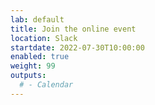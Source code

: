 ```yaml
---
lab: default
title: Join the online event
location: Slack
startdate: 2022-07-30T10:00:00
enabled: true
weight: 99
outputs:
  # - Calendar
---
```

